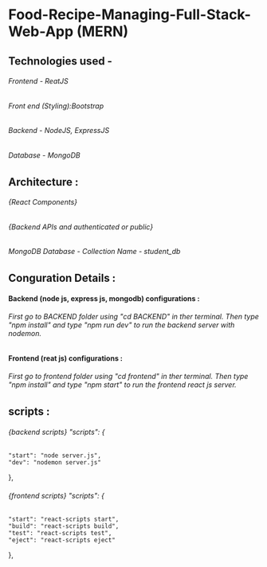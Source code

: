 # Food-Recipe-Managing-Full-Stack-Web-App (MERN)

## Technologies used - 
######                   Frontend - ReatJS
######                   Front end (Styling):Bootstrap 
######                   Backend  - NodeJS, ExpressJS
######                   Database - MongoDB 


## Architecture  :
######  {React Components}
###### {Backend APIs and authenticated or public}
###### MongoDB Database - Collection Name - student_db

## Conguration Details  :
####  Backend (node js, express js, mongodb) configurations : 
###### First go to BACKEND folder using "cd BACKEND" in ther terminal. Then type "npm install" and type "npm run dev" to run the backend server with nodemon.

####  Frontend (reat js) configurations : 
###### First go to frontend folder using "cd frontend" in ther terminal. Then type "npm install" and type "npm start" to run the frontend react js server.

## scripts :
######  {backend scripts}  "scripts": {
    "start": "node server.js",
    "dev": "nodemon server.js"
  },
  
###### {frontend scripts}   "scripts": {
    "start": "react-scripts start",
    "build": "react-scripts build",
    "test": "react-scripts test",
    "eject": "react-scripts eject"
  },
